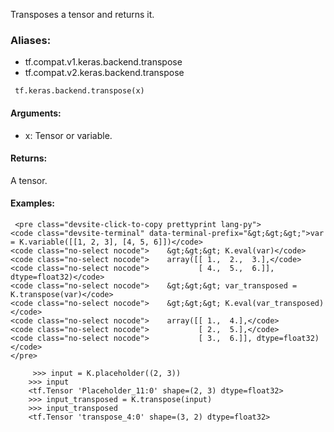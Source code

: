 Transposes a tensor and returns it.
### Aliases:
- tf.compat.v1.keras.backend.transpose
- tf.compat.v2.keras.backend.transpose

```
 tf.keras.backend.transpose(x)
```
#### Arguments:
- x: Tensor or variable.
#### Returns:
A tensor.
#### Examples:

```
 <pre class="devsite-click-to-copy prettyprint lang-py">
<code class="devsite-terminal" data-terminal-prefix="&gt;&gt;&gt;">var = K.variable([[1, 2, 3], [4, 5, 6]])</code>
<code class="no-select nocode">    &gt;&gt;&gt; K.eval(var)</code>
<code class="no-select nocode">    array([[ 1.,  2.,  3.],</code>
<code class="no-select nocode">           [ 4.,  5.,  6.]], dtype=float32)</code>
<code class="no-select nocode">    &gt;&gt;&gt; var_transposed = K.transpose(var)</code>
<code class="no-select nocode">    &gt;&gt;&gt; K.eval(var_transposed)</code>
<code class="no-select nocode">    array([[ 1.,  4.],</code>
<code class="no-select nocode">           [ 2.,  5.],</code>
<code class="no-select nocode">           [ 3.,  6.]], dtype=float32)</code>
</pre>
```

```
     >>> input = K.placeholder((2, 3))
    >>> input
    <tf.Tensor 'Placeholder_11:0' shape=(2, 3) dtype=float32>
    >>> input_transposed = K.transpose(input)
    >>> input_transposed
    <tf.Tensor 'transpose_4:0' shape=(3, 2) dtype=float32>
```
